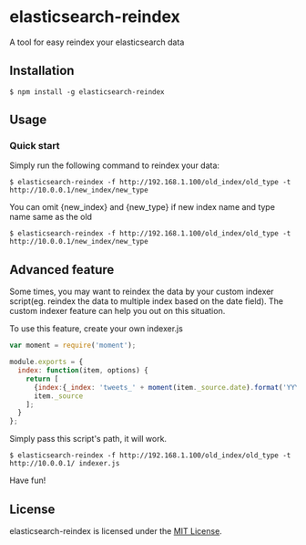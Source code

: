 elasticsearch-reindex
=====================

A tool for easy reindex your elasticsearch data

Installation
-----------

```
$ npm install -g elasticsearch-reindex
```

Usage
-------

### Quick start
Simply run the following command to reindex your data:
```
$ elasticsearch-reindex -f http://192.168.1.100/old_index/old_type -t http://10.0.0.1/new_index/new_type
```

You can omit {new_index} and {new_type} if new index name and type name same as the old
```
$ elasticsearch-reindex -f http://192.168.1.100/old_index/old_type -t http://10.0.0.1/new_index/new_type
```

Advanced feature
----------------

Some times, you may want to reindex the data by your custom indexer script(eg. reindex the data to multiple index based on the date field). The custom indexer feature can help you out on this situation.

To use this feature, create your own indexer.js
```js
var moment = require('moment');

module.exports = {
  index: function(item, options) {
    return [
      {index:{_index: 'tweets_' + moment(item._source.date).format('YYYYMM'), _type:options.type || item._type, _id: item._id}},
      item._source
    ];
  }
};
```

Simply pass this script's path, it will work.
```
$ elasticsearch-reindex -f http://192.168.1.100/old_index/old_type -t http://10.0.0.1/ indexer.js
```

Have fun!

## License

elasticsearch-reindex is licensed under the [MIT License](http://opensource.org/licenses/MIT).
